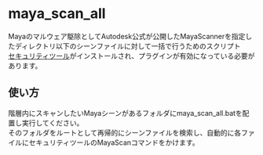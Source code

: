 # maya_scan_all
Mayaのマルウェア駆除としてAutodesk公式が公開したMayaScannerを指定したディレクトリ以下のシーンファイルに対して一括で行うためのスクリプト  
[セキュリティツール](https://knowledge.autodesk.com/ja/support/maya/troubleshooting/caas/sfdcarticles/sfdcarticles/JPN/How-to-diagnose-and-clean-Maya-ScriptExploit-issues.html)がインストールされ、プラグインが有効になっている必要があります。

## 使い方
階層内にスキャンしたいMayaシーンがあるフォルダにmaya_scan_all.batを配置し実行してください。  
そのフォルダをルートとして再帰的にシーンファイルを検索し、自動的に各ファイルにセキュリティツールのMayaScanコマンドをかけます。

